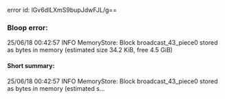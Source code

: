 error id: lGv6dlLXmS9bupJdwFJL/g==
### Bloop error:

25/06/18 00:42:57 INFO MemoryStore: Block broadcast_43_piece0 stored as bytes in memory (estimated size 34.2 KiB, free 4.5 GiB)
#### Short summary: 

25/06/18 00:42:57 INFO MemoryStore: Block broadcast_43_piece0 stored as bytes in memory (estimated s...
